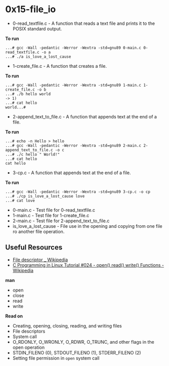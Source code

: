 # 0x15-file_io
* 0-read_textfile.c - A function that reads a text file and prints it to the POSIX standard output.

**To run**
```shell
...# gcc -Wall -pedantic -Werror -Wextra -std=gnu89 0-main.c 0-read_textfile.c -o a
...# ./a is_love_a_lost_cause
```

* 1-create_file.c - A function that creates a file.

**To run**
```shell
...# gcc -Wall -pedantic -Werror -Wextra -std=gnu89 1-main.c 1-create_file.c -o b
...# ./b hello world
-> 1)
...# cat hello
world...#
```

* 2-append_text_to_file.c - A function that appends text at the end of a file.

**To run**
```shell
...# echo -n Hello > hello
...# gcc -Wall -pedantic -Werror -Wextra -std=gnu89 2-main.c 2-append_text_to_file.c -o c
...# ./c hello " World!"
...# cat hello
cat hello
```

* 3-cp.c - A function that appends text at the end of a file.

**To run**
```shell
...# gcc -Wall -pedantic -Werror -Wextra -std=gnu89 3-cp.c -o cp
...# ./cp is_love_a_lost_cause love
...# cat love
```

* 0-main.c - Test file for 0-read_textfile.c
* 1-main.c - Test file for 1-create_file.c
* 2-main.c - Test file for 2-append_text_to_file.c
* is_love_a_lost_cause - File use in the opening and copying from one file ro another file operation.
## Useful Resources
* [File descriptor _ Wikipedia](https://en.wikipedia.org/wiki/File_descriptor)
* [C Programming in Linux Tutorial #024 - open() read() write() Functions - Wikipedia](https://youtu.be/dP3N8g7h8gY)

**man**
* open
* close
* read
* write

**Read on**
* Creating, opening, closing, reading, and writing files
* File descriptors
* System call
* O_RDONLY, O_WRONLY, O_RDWR, O_TRUNC, and other flags in the open operation
* STDIN_FILENO (0), STDOUT_FILENO (1), STDERR_FILENO (2)
* Setting file permission in `open` system call
